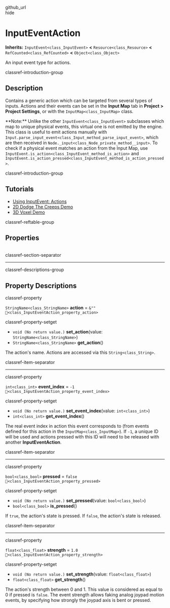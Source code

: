 github\_url  
hide

# InputEventAction

**Inherits:** `InputEvent<class_InputEvent>` **&lt;**
`Resource<class_Resource>` **&lt;** `RefCounted<class_RefCounted>`
**&lt;** `Object<class_Object>`

An input event type for actions.

classref-introduction-group

## Description

Contains a generic action which can be targeted from several types of
inputs. Actions and their events can be set in the **Input Map** tab in
**Project &gt; Project Settings**, or with the
`InputMap<class_InputMap>` class.

\*\*Note:\*\* Unlike the other `InputEvent<class_InputEvent>` subclasses
which map to unique physical events, this virtual one is not emitted by
the engine. This class is useful to emit actions manually with
`Input.parse_input_event<class_Input_method_parse_input_event>`, which
are then received in `Node._input<class_Node_private_method__input>`. To
check if a physical event matches an action from the Input Map, use
`InputEvent.is_action<class_InputEvent_method_is_action>` and
`InputEvent.is_action_pressed<class_InputEvent_method_is_action_pressed>`.

classref-introduction-group

## Tutorials

-   [Using InputEvent:
    Actions](../tutorials/inputs/inputevent.html#actions)
-   [2D Dodge The Creeps
    Demo](https://godotengine.org/asset-library/asset/2712)
-   [3D Voxel Demo](https://godotengine.org/asset-library/asset/2755)

classref-reftable-group

## Properties

<table>
<tbody>
<tr>
</tr>
<tr>
</tr>
<tr>
</tr>
<tr>
</tr>
</tbody>
</table>

classref-section-separator

------------------------------------------------------------------------

classref-descriptions-group

## Property Descriptions

classref-property

`StringName<class_StringName>` **action** = `&""`
`🔗<class_InputEventAction_property_action>`

classref-property-setget

-   `void (No return value.)` **set\_action**(value:
    `StringName<class_StringName>`)
-   `StringName<class_StringName>` **get\_action**()

The action's name. Actions are accessed via this `String<class_String>`.

classref-item-separator

------------------------------------------------------------------------

classref-property

`int<class_int>` **event\_index** = `-1`
`🔗<class_InputEventAction_property_event_index>`

classref-property-setget

-   `void (No return value.)` **set\_event\_index**(value:
    `int<class_int>`)
-   `int<class_int>` **get\_event\_index**()

The real event index in action this event corresponds to (from events
defined for this action in the `InputMap<class_InputMap>`). If `-1`, a
unique ID will be used and actions pressed with this ID will need to be
released with another **InputEventAction**.

classref-item-separator

------------------------------------------------------------------------

classref-property

`bool<class_bool>` **pressed** = `false`
`🔗<class_InputEventAction_property_pressed>`

classref-property-setget

-   `void (No return value.)` **set\_pressed**(value:
    `bool<class_bool>`)
-   `bool<class_bool>` **is\_pressed**()

If `true`, the action's state is pressed. If `false`, the action's state
is released.

classref-item-separator

------------------------------------------------------------------------

classref-property

`float<class_float>` **strength** = `1.0`
`🔗<class_InputEventAction_property_strength>`

classref-property-setget

-   `void (No return value.)` **set\_strength**(value:
    `float<class_float>`)
-   `float<class_float>` **get\_strength**()

The action's strength between 0 and 1. This value is considered as equal
to 0 if pressed is `false`. The event strength allows faking analog
joypad motion events, by specifying how strongly the joypad axis is bent
or pressed.

